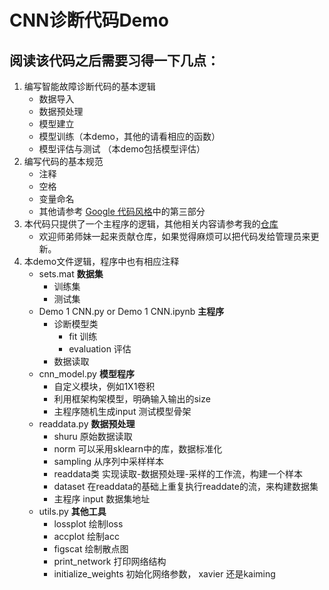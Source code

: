 # CNN诊断代码Demo
## 阅读该代码之后需要习得一下几点：
1. 编写智能故障诊断代码的基本逻辑
    * 数据导入
    * 数据预处理
    * 模型建立
    * 模型训练（本demo，其他的请看相应的函数）
    * 模型评估与测试 （本demo包括模型评估）
2. 编写代码的基本规范
    * 注释
    * 空格
    * 变量命名
    * 其他请参考 [Google 代码风格](https://github.com/shendeguize/GooglePythonStyleGuideCN)中的第三部分
3. 本代码只提供了一个主程序的逻辑，其他相关内容请参考我的[仓库](https://gitee.com/Leaky/diagnosis_for_beginners)
    * 欢迎师弟师妹一起来贡献仓库，如果觉得麻烦可以把代码发给管理员来更新。
4. 本demo文件逻辑，程序中也有相应注释
    - sets.mat **数据集**
        - 训练集
        - 测试集
    - Demo 1 CNN.py or Demo 1 CNN.ipynb **主程序**
        - 诊断模型类
            - fit 训练
            - evaluation 评估
        - 数据读取
    - cnn_model.py **模型程序**
        - 自定义模块，例如1X1卷积
        - 利用框架构架模型，明确输入输出的size
        - 主程序随机生成input 测试模型骨架
    - readdata.py **数据预处理**
        - shuru 原始数据读取
        - norm 可以采用sklearn中的库，数据标准化
        - sampling 从序列中采样样本
        - readdata类 实现读取-数据预处理-采样的工作流，构建一个样本
        - dataset 在readdata的基础上重复执行readdate的流，来构建数据集
        - 主程序 input 数据集地址
    - utils.py **其他工具**
        - lossplot 绘制loss
        - accplot 绘制acc
        - figscat 绘制散点图
        - print_network 打印网络结构
        - initialize_weights 初始化网络参数， xavier 还是kaiming